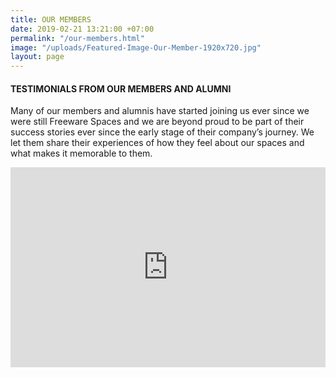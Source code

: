 ```yaml
---
title: OUR MEMBERS
date: 2019-02-21 13:21:00 +07:00
permalink: "/our-members.html"
image: "/uploads/Featured-Image-Our-Member-1920x720.jpg"
layout: page
---
```


<div class="row">
<div class="col-12 col-md-8 offset-md-2 text-center">
<h4 class="mb-5">TESTIMONIALS FROM OUR MEMBERS AND ALUMNI</h4>

<p class="mb-5">Many of our members and alumnis have started joining us ever since we were still Freeware Spaces and we are beyond proud to be part of their success stories ever since the early stage of their company’s journey. We let them share their experiences of how they feel about our spaces and what makes it memorable to them. </p>

<iframe class="mb-5" width="100%" height="320" src="https://www.youtube.com/embed/WDtIon_x-CQ" frameborder="0" allow="accelerometer; autoplay; encrypted-media; gyroscope; picture-in-picture" allowfullscreen></iframe>
</div>
</div>